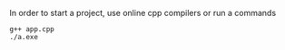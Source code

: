 In order to start a project, use online cpp compilers or run a commands 
```
g++ app.cpp
./a.exe
```
